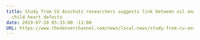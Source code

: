 ```yaml
---
title: Study from CU Anschutz researchers suggests link between oil and gas density,
  child heart defects
date: 2019-07-18 05:33:00 -11:00
URL: https://www.thedenverchannel.com/news/local-news/study-from-cu-anschutz-researchers-suggests-link-between-oil-and-gas-density-child-heart-defects
---
```


